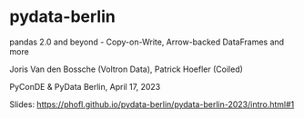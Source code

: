 # pydata-berlin

pandas 2.0 and beyond - Copy-on-Write, Arrow-backed DataFrames and more

Joris Van den Bossche (Voltron Data), Patrick Hoefler (Coiled)

PyConDE & PyData Berlin, April 17, 2023

Slides: https://phofl.github.io/pydata-berlin/pydata-berlin-2023/intro.html#1
